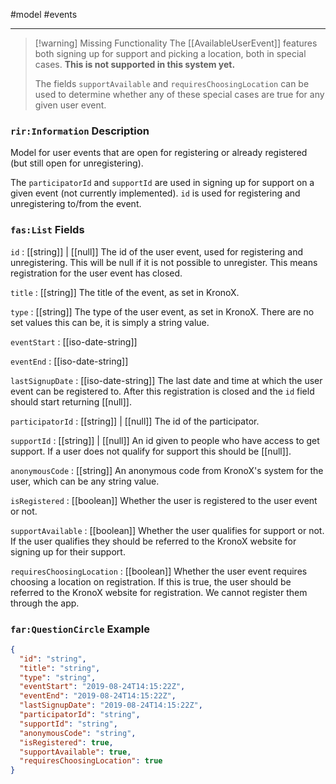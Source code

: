 #model #events

---

> [!warning] Missing Functionality
> The [[AvailableUserEvent]] features both signing up for support and picking a location, both in special cases. **This is not supported in this system yet.**
> 
> The fields `supportAvailable` and `requiresChoosingLocation` can be used to determine whether any of these special cases are true for any given user event.
### `rir:Information` Description
Model for user events that are open for registering or already registered (but still open for unregistering). 

The `participatorId` and `supportId` are used in signing up for support on a given event (not currently implemented). `id` is used for registering and unregistering to/from the event.
### `fas:List` Fields

`id` : [[string]] | [[null]]
The id of the user event, used for registering and unregistering. This will be null if it is not possible to unregister. This means registration for the user event has closed.

`title` : [[string]]
The title of the event, as set in KronoX.

`type` : [[string]]
The type of the user event, as set in KronoX. There are no set values this can be, it is simply a string value.

`eventStart` : [[iso-date-string]]

`eventEnd` : [[iso-date-string]]

`lastSignupDate` : [[iso-date-string]]
The last date and time at which the user event can be registered to. After this registration is closed and the `id` field should start returning [[null]].

`participatorId` : [[string]] | [[null]]
The id of the participator.

`supportId` : [[string]] | [[null]]
An id given to people who have access to get support. If a user does not qualify for support this should be [[null]].

`anonymousCode` : [[string]]
An anonymous code from KronoX's system for the user, which can be any string value.

`isRegistered` : [[boolean]]
Whether the user is registered to the user event or not.

`supportAvailable` : [[boolean]]
Whether the user qualifies for support or not. If the user qualifies they should be referred to the KronoX website for signing up for their support.

`requiresChoosingLocation` : [[boolean]]
Whether the user event requires choosing a location on registration. If this is true, the user should be referred to the KronoX website for registration. We cannot register them through the app.

### `far:QuestionCircle` Example
```json
{
  "id": "string",
  "title": "string",
  "type": "string",
  "eventStart": "2019-08-24T14:15:22Z",
  "eventEnd": "2019-08-24T14:15:22Z",
  "lastSignupDate": "2019-08-24T14:15:22Z",
  "participatorId": "string",
  "supportId": "string",
  "anonymousCode": "string",
  "isRegistered": true,
  "supportAvailable": true,
  "requiresChoosingLocation": true
}
```